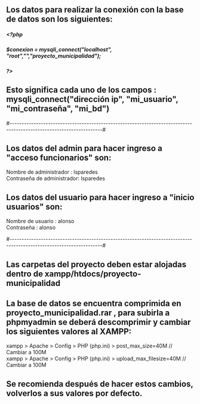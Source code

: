 ## Los datos para realizar la conexión con la base de datos son los siguientes:

##### <?php 
##### $conexion = mysqli_connect("localhost", "root","","proyecto_municipalidad"); 
##### ?>

## Esto significa cada uno de los campos : mysqli_connect("dirección ip", "mi_usuario", "mi_contraseña", "mi_bd")
#--------------------------------------------------------------------------------------------------------------------#

## Los datos del admin para hacer ingreso a "acceso funcionarios" son: 

Nombre de administrador : lsparedes <br>
Contraseña de administrador: lsparedes

## Los datos del usuario para hacer ingreso a "inicio usuarios" son: 

Nombre de usuario : alonso <br>
Contraseña : alonso

#--------------------------------------------------------------------------------------------------------------------#

## Las carpetas del proyecto deben estar alojadas dentro de xampp/htdocs/proyecto-municipalidad

## La base de datos se encuentra comprimida en proyecto_municipalidad.rar , para subirla a phpmyadmin se deberá descomprimir y cambiar los siguientes valores al XAMPP:
xampp > Apache > Config > PHP (php.ini) > post_max_size=40M // Cambiar a 100M <br>
xampp > Apache > Config > PHP (php.ini) > upload_max_filesize=40M // Cambiar a 100M
## Se recomienda después de hacer estos cambios, volverlos a sus valores por defecto.
